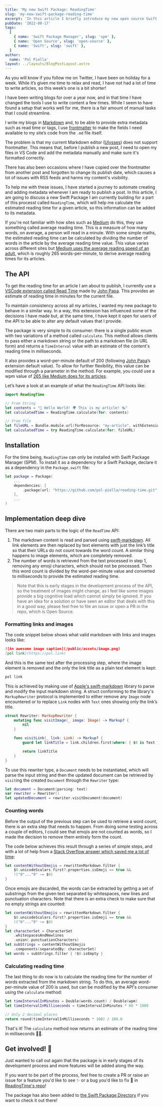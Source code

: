 ```yaml
---
title: 'My new Swift Package: ReadingTime'
slug: 'my-new-swift-package-reading-time'
excerpt: 'In this article I briefly introduce my new open source Swift Package called ReadingTime. It allows clients to get an estimate reading time from markdown text.'
pubDate: '2022-08-17'
tags:
  [
    { name: 'Swift Package Manager', slug: 'spm' },
    { name: 'Open Source', slug: 'open-source' },
    { name: 'Swift', slug: 'swift' },
  ]
author:
  name: 'Pol Piella'
layout: ../layouts/BlogPostLayout.astro
---
```


As you will know if you follow me on Twitter, I have been on holiday for a week. While it’s given me time to relax and read, I have not had a lot of time to write articles, so this week’s one is a bit shorter!

I have been writing blogs for over a year now, and in that time I have changed the tools I use to write content a few times. While I seem to have found a setup that works well for me, there is a fair amount of manual tasks that I could streamline.

I write my blogs in [Markdown](https://daringfireball.net/projects/markdown/) and, to be able to provide extra metadata such as read time or tags, I use [frontmatter](https://jekyllrb.com/docs/front-matter/) to make the fields I need available to my site’s code from the `.md` file itself.

The problem is that my current Markdown editor ([Ulysses](https://ulysses.app/)) does not support frontmatter. This means that, before I publish a new post, I need to open my files in VS Code and add the metadata manually and make sure it's formatted correctly.

There has also been occasions where I have copied over the frontmatter from another post and forgotten to change its publish date, which causes a lot of issues with RSS feeds and harms my content's visibility.

To help me with these issues, I have started a journey to automate creating and adding metadata whenever I am ready to publish a post. In this article, I am going to discuss a new Swift Package I am currently building for a part of this processt called `ReadingTime`, which will help me calculate the estimated reading time for a given article, so this information can be added to its metadata.

If you're not familiar with how sites such as [Medium](https://medium.com) do this, they use something called average reading time. This is a measure of how many words, on average, a person will read in a minute. With some simple maths, the estimated reading time can be calculated by dividing the number of words in the article by the average reading time value. This value varies across different sites but [Medium uses the average reading speed of an adult](https://help.medium.com/hc/en-us/articles/214991667-Read-time), which is roughly 265 words-per-minute, to derive average reading times for its articles.

## The API

To get the reading time for an article I am about to publish, I currently use a [VSCode extension called Read Time](https://github.com/johnpapa/vscode-read-time) made by [John Papa](https://twitter.com/John_Papa). This provides an estimate of reading time in minutes for the current file.

To maintain consistency across all my articles, I wanted my new package to behave in a similar way. In a way, this extension has influenced some of the decisions I have made but, at the same time, I have kept it open for users of the API to be able to alter any default values that I provide.

The package is very simple to its consumer: there is a single public enum with two variations of a method called `calculate`. This method allows clients to pass either a markdown string or the path to a markdown file (in URL form) and returns a `TimeInterval` value with an estimate of the content's reading time in milliseconds.

It also provides a word-per-minute default of 200 (following [John Papa](https://twitter.com/john_papa)’s extension default value). To allow for further flexibility, this value can be modified through a parameter in the method. For example, you could use a wpm value of [265 like Medium does for its articles](https://help.medium.com/hc/en-us/articles/214991667-Read-time).

Let’s have a look at an example of what the `ReadingTime` API looks like:

```swift:ReadingTime.swift
import ReadingTime

// From String
let contents = "👋 Hello World! 🌍 This is my article! 🗞"
let calculatedTime = ReadingTime.calculate(for: contents)

// From file
let fileURL = Bundle.module.url(forResource: "my-article", withExtension: "md")!
let calculatedTime = try ReadingTime.calculate(for: fileURL)
```

## Installation

For the time being, `ReadingTime` can only be installed with Swift Package Manager (SPM). To install it as a dependency for a Swift Package, declare it as a dependency in the `Package.swift` file:

```swift:Package.swift
let package = Package(
    ...
    dependencies: [
        .package(url: "https://github.com/pol-piella/reading-time.git", from: "1.0.0")
    ],
    ...
)
```

## Implementation deep dive

There are two main parts to the logic of the `ReadTime` API:

1. The markdown content is read and parsed using [swift-markdown](https://github.com/apple/swift-markdown). All link elements are then replaced by text elements with just the link’s title so that their URLs do not count towards the word count. A similar thing happens to image elements, which are completely removed.
2. The number of words is retrieved from the text processed in step 1, removing any emoji characters, which should not be processed. Then this word count is divided by the word-per-minute value and converted to milliseconds to provide the estimated reading time.

> Note that this is early stages in the development process of the API, so the treatment of images might change, as I feel like some images provide a big cognitive load which cannot simply be ignored. If you have an idea for a solution or have seen an editor that deals with this in a good way, please feel free to file an issue or open a PR in the repo, which is Open Source.

### Formatting links and images

The code snippet below shows what valid markdown with links and images looks like:

```markdown:Article.md
![An awesome image caption](/public/assets/image.png)
[pol link](https://pol.link)
```

And this is the same text after the processing step, where the image element is removed and the only the link title as a plain text element is kept:

```markdown:Article.md
pol link
```

This is achieved by making use of [Apple's swift-markdown](https://github.com/apple/swift-markdown) library to parse and modify the input markdown string. A struct conforming to the library's `MarkupRewriter` protocol is implemented to either remove any `Image` node encountered or to replace `Link` nodes with `Text` ones showing only the link’s title.

```swift:Rewriter.swift
struct Rewriter: MarkupRewriter {
    mutating func visitImage(_ image: Image) -> Markup? {
        nil
    }

    func visitLink(_ link: Link) -> Markup? {
        guard let linkTitle = link.children.first(where: { $0 is Text }) else { return link }

        return linkTitle
    }
}

```

To use this rewriter type, a `Document` needs to be instantiated, which will parse the input string and then the updated document can be retrieved by `visit`ing the created `Document` through the `Rewriter` type:

```swift:ReadingTime.swift
let document = Document(parsing: text)
var rewriter = Rewriter()
let updatedDocument = rewriter.visitDocument(document)
```

### Counting words

Before the output of the previous step can be used to retrieve a word count, there is an extra step that needs to happen. From doing some testing across a couple of editors, I could see that emojis are not counted as words, so I made the decision to remove them entirely form the count.

The code below achieves this result through a series of simple steps, and with a lot of help from a [Stack Overflow answer which saved me a lot of time](https://stackoverflow.com/a/68853348):

```swift:ReadingTime.swift
let contentWithoutEmojis = rewrittenMarkdown.filter {
    $0.unicodeScalars.first?.properties.isEmoji == true &&
    !("0"..."9" ~= $0)
}
```

Once emojis are discarded, the words can be extracted by getting a set of substrings from the given text separated by whitespaces, new lines and punctuation characters. Note that there is an extra check to make sure that no empty strings are counted:

```swift:ReadingTime.swift
let contentWithoutEmojis = rewrittenMarkdown.filter {
	$0.unicodeScalars.first?.properties.isEmoji == true &&
	!("0"..."9" ~= $0)
}
let characterSet = CharacterSet
	.whitespacesAndNewlines
	.union(.punctuationCharacters)
let subStrings = contentWithoutEmojis
	.components(separatedBy: characterSet)
let words = subStrings.filter { !$0.isEmpty }
```

### Calculating reading time

The last thing to do now is to calculate the reading time for the number of words extracted from the markdown string. To do this, an average word-per-minute value of 200 is used, but can be modified by the API's consumer using the `calculate` method:

```swift:ReadingTime.swift
let timeIntervalInMinutes = Double(words.count) / Double(wpm)
let timeIntervalInMilliseconds = timeIntervalInMinutes * 60 * 1000

// Only 2 decimal places
return round(timeIntervalInMilliseconds * 100) / 100.0
```

That's it! The `calculate` method now returns an estimate of the reading time in milliseconds 🎉🤓.

## Get involved! 📢

Just wanted to call out again that the package is in early stages of its development process and more features will be added along the way.

If you want to be part of the process, feel free to create a PR or raise an issue for a feature you'd like to see ✨ or a bug you'd like to fix 🐛 in [ReadingTime's repo](https://github.com/pol-piella/reading-time)!

The package has also been added to [the Swift Package Directory](https://pol.link/reading-time) if you want to check it out there!
